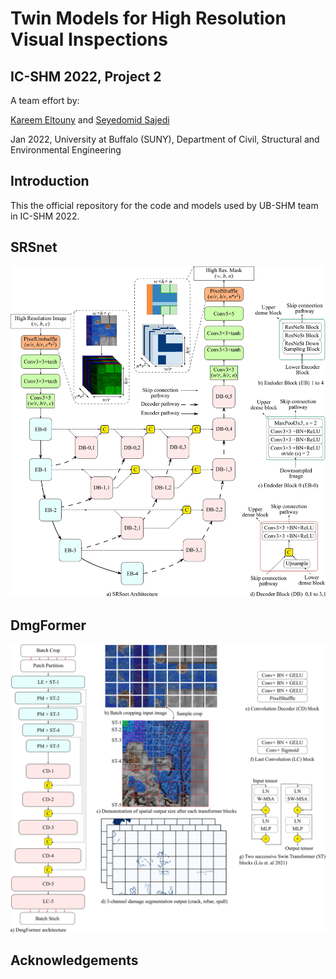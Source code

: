 # Twin Models for High Resolution Visual Inspections
## IC-SHM 2022, Project 2

A team effort by:

[Kareem Eltouny](https://github.com/keltouny) and [Seyedomid Sajedi](https://github.com/OmidSaj)

Jan 2022, 
University at Buffalo (SUNY), 
Department of Civil, Structural and Environmental Engineering

## Introduction
This the official repository for the code and models used by UB-SHM team in IC-SHM 2022.

## SRSnet

![SRSnet](https://github.com/OmidSaj/UB-Twin-Vision/blob/main/Assets/Figures/SRSnet.jpg)

## DmgFormer

![DmgFormer](https://github.com/OmidSaj/UB-Twin-Vision/blob/main/Assets/Figures/DmgFormer.jpg)

## Acknowledgements
